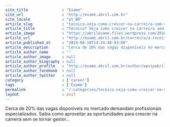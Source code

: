 ```yaml
---
site_title               : "Exame"
site_url                 : "http://exame.abril.com.br"
site_locale              : "pt_BR"
article_slug             : "tecnico-veja-como-crescer-na-carreira-sem-virar-gestor"
article_title            : "Técnico? Veja como crescer na carreira sem virar gestor"
article_image            : "https://abrilexame.files.wordpress.com/2016/09/size_960_16_9_adilson-manke-embraco.jpg?quality=70&strip=all&w=960"
article_url              : "http://exame.abril.com.br/carreira/a-receita-dos-especialistas/"
article_published_at     : "2014-08-18T14:24:40-03:00"
article_description      : "Cerca de 20% das vagas disponíveis no mercado demandam profissionais especializados. Saiba como aproveitar as oportunidades para crescer na carreira sem se tornar gestor..."
article_author_name      : ""
article_author_image     : null
article_author_biography : null
article_author_profile   : "http://exame.abril.com.br/author/wpvipabril/"
article_author_facebook  : null
article_author_twitter   : null
category                 : ['career']
tags                     : ['Exame']
permalink                : "/:categories/tecnico-veja-como-crescer-na-carreira-sem-virar-gestor/"
layout                   : post
---
```


Cerca de 20% das vagas disponíveis no mercado demandam profissionais especializados. Saiba como aproveitar as oportunidades para crescer na carreira sem se tornar gestor...
